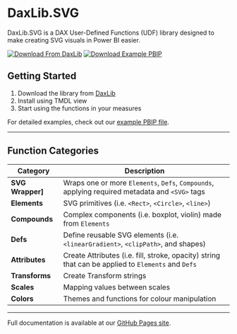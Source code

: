 
# DaxLib.SVG

DaxLib.SVG is a DAX User-Defined Functions (UDF) library designed to make creating SVG visuals in Power BI easier.

[![Download From DaxLib](https://img.shields.io/badge/Download%20from%20DaxLib-009688?style=for-the-badge&logo=cloudsmith&logoColor=white)](https://daxlib.org/package/daxlib.svg/)
[![Download Example PBIP](https://img.shields.io/badge/Download%20Example%20PBIP-607D8B?style=for-the-badge&logo=microsoftpowerbi&logoColor=white)](https://github.com/daxlib/docs-daxlib-svg/tree/main/assets/PBIP)

## Getting Started

1. Download the library from [DaxLib](https://daxlib.org/package/DaxLib.SVG/)
2. Install using TMDL view
3. Start using the functions in your measures
   
For detailed examples, check out our [example PBIP file](https://github.com/daxlib/docs-daxlib-svg/tree/main/assets/PBIP).

---

## Function Categories

| Category | Description |
|---|---|
| **SVG Wrapper]** | Wraps one or more `Elements`, `Defs`, `Compounds`, applying required metadata and `<SVG>` tags |
| **Elements** | SVG primitives (i.e. `<Rect>`, `<Circle>`, `<line>`) |
| **Compounds** | Complex components (i.e. boxplot, violin) made from `Elements` |
| **Defs** | Define reusable SVG elements (i.e. `<linearGradient>`, `<clipPath>`, and shapes) |
| **Attributes** | Create Attributes (i.e. fill, stroke, opacity) string that can be applied to `Elements` and `Defs` |
| **Transforms** | Create Transform strings |
| **Scales** | Mapping values between scales |
| **Colors** | Themes and functions for colour manipulation |

---

Full documentation is available at our [GitHub Pages site](https://daxlib.github.io/docs-daxlib-svg/).